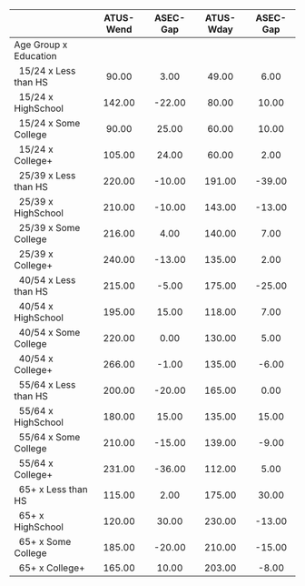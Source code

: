
|                      |    ATUS-Wend |     ASEC-Gap |    ATUS-Wday |     ASEC-Gap |
| -------------------- | :----------: | :----------: | :----------: | :----------: |
| Age Group x Education |              |              |              |              |
| &nbsp;&nbsp;15/24 x Less than HS |        90.00 |         3.00 |        49.00 |         6.00 |
| &nbsp;&nbsp;15/24 x HighSchool |       142.00 |       -22.00 |        80.00 |        10.00 |
| &nbsp;&nbsp;15/24 x Some College |        90.00 |        25.00 |        60.00 |        10.00 |
| &nbsp;&nbsp;15/24 x College+ |       105.00 |        24.00 |        60.00 |         2.00 |
| &nbsp;&nbsp;25/39 x Less than HS |       220.00 |       -10.00 |       191.00 |       -39.00 |
| &nbsp;&nbsp;25/39 x HighSchool |       210.00 |       -10.00 |       143.00 |       -13.00 |
| &nbsp;&nbsp;25/39 x Some College |       216.00 |         4.00 |       140.00 |         7.00 |
| &nbsp;&nbsp;25/39 x College+ |       240.00 |       -13.00 |       135.00 |         2.00 |
| &nbsp;&nbsp;40/54 x Less than HS |       215.00 |        -5.00 |       175.00 |       -25.00 |
| &nbsp;&nbsp;40/54 x HighSchool |       195.00 |        15.00 |       118.00 |         7.00 |
| &nbsp;&nbsp;40/54 x Some College |       220.00 |         0.00 |       130.00 |         5.00 |
| &nbsp;&nbsp;40/54 x College+ |       266.00 |        -1.00 |       135.00 |        -6.00 |
| &nbsp;&nbsp;55/64 x Less than HS |       200.00 |       -20.00 |       165.00 |         0.00 |
| &nbsp;&nbsp;55/64 x HighSchool |       180.00 |        15.00 |       135.00 |        15.00 |
| &nbsp;&nbsp;55/64 x Some College |       210.00 |       -15.00 |       139.00 |        -9.00 |
| &nbsp;&nbsp;55/64 x College+ |       231.00 |       -36.00 |       112.00 |         5.00 |
| &nbsp;&nbsp;65+ x Less than HS |       115.00 |         2.00 |       175.00 |        30.00 |
| &nbsp;&nbsp;65+ x HighSchool |       120.00 |        30.00 |       230.00 |       -13.00 |
| &nbsp;&nbsp;65+ x Some College |       185.00 |       -20.00 |       210.00 |       -15.00 |
| &nbsp;&nbsp;65+ x College+ |       165.00 |        10.00 |       203.00 |        -8.00 |

